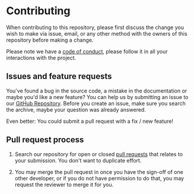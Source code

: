 # Contributing

When contributing to this repository, please first discuss the change you wish
to make via issue, email, or any other method with the owners of this repository
before making a change.

Please note we have a [code of conduct][coc], please follow it in all your interactions
with the project.

## Issues and feature requests

You've found a bug in the source code, a mistake in the documentation or maybe
you'd like a new feature? You can help us by submitting an issue to our
[GitHub Repository][github]. Before you create an issue, make sure you search
the archive, maybe your question was already answered.

Even better: You could submit a pull request with a fix / new feature!

## Pull request process

1. Search our repository for open or closed [pull requests][prs] that relates
   to your submission. You don't want to duplicate effort.

1. You may merge the pull request in once you have the sign-off of one other
   developer, or if you do not have permission to do that, you may request
   the reviewer to merge it for you.

[coc]: /CODE_OF_CONDUCT.md
[github]: https://github.com/brenner-tobias/addon-cloudflared/issues
[prs]: https://github.com/brenner-tobias/addon-cloudflared/pulls
